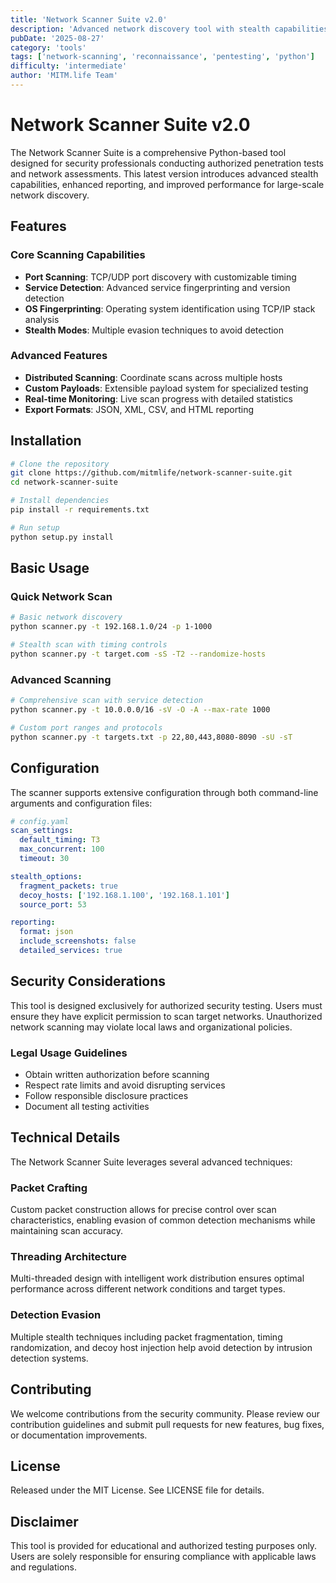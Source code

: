 ```yaml
---
title: 'Network Scanner Suite v2.0'
description: 'Advanced network discovery tool with stealth capabilities and comprehensive reporting for penetration testing and security assessments.'
pubDate: '2025-08-27'
category: 'tools'
tags: ['network-scanning', 'reconnaissance', 'pentesting', 'python']
difficulty: 'intermediate'
author: 'MITM.life Team'
---
```


# Network Scanner Suite v2.0

The Network Scanner Suite is a comprehensive Python-based tool designed for security professionals conducting authorized penetration tests and network assessments. This latest version introduces advanced stealth capabilities, enhanced reporting, and improved performance for large-scale network discovery.

## Features

### Core Scanning Capabilities

- **Port Scanning**: TCP/UDP port discovery with customizable timing
- **Service Detection**: Advanced service fingerprinting and version detection
- **OS Fingerprinting**: Operating system identification using TCP/IP stack analysis
- **Stealth Modes**: Multiple evasion techniques to avoid detection

### Advanced Features

- **Distributed Scanning**: Coordinate scans across multiple hosts
- **Custom Payloads**: Extensible payload system for specialized testing
- **Real-time Monitoring**: Live scan progress with detailed statistics
- **Export Formats**: JSON, XML, CSV, and HTML reporting

## Installation

```bash
# Clone the repository
git clone https://github.com/mitmlife/network-scanner-suite.git
cd network-scanner-suite

# Install dependencies
pip install -r requirements.txt

# Run setup
python setup.py install
```

## Basic Usage

### Quick Network Scan

```bash
# Basic network discovery
python scanner.py -t 192.168.1.0/24 -p 1-1000

# Stealth scan with timing controls
python scanner.py -t target.com -sS -T2 --randomize-hosts
```

### Advanced Scanning

```bash
# Comprehensive scan with service detection
python scanner.py -t 10.0.0.0/16 -sV -O -A --max-rate 1000

# Custom port ranges and protocols
python scanner.py -t targets.txt -p 22,80,443,8080-8090 -sU -sT
```

## Configuration

The scanner supports extensive configuration through both command-line arguments and configuration files:

```yaml
# config.yaml
scan_settings:
  default_timing: T3
  max_concurrent: 100
  timeout: 30

stealth_options:
  fragment_packets: true
  decoy_hosts: ['192.168.1.100', '192.168.1.101']
  source_port: 53

reporting:
  format: json
  include_screenshots: false
  detailed_services: true
```

## Security Considerations

This tool is designed exclusively for authorized security testing. Users must ensure they have explicit permission to scan target networks. Unauthorized network scanning may violate local laws and organizational policies.

### Legal Usage Guidelines

- Obtain written authorization before scanning
- Respect rate limits and avoid disrupting services
- Follow responsible disclosure practices
- Document all testing activities

## Technical Details

The Network Scanner Suite leverages several advanced techniques:

### Packet Crafting

Custom packet construction allows for precise control over scan characteristics, enabling evasion of common detection mechanisms while maintaining scan accuracy.

### Threading Architecture

Multi-threaded design with intelligent work distribution ensures optimal performance across different network conditions and target types.

### Detection Evasion

Multiple stealth techniques including packet fragmentation, timing randomization, and decoy host injection help avoid detection by intrusion detection systems.

## Contributing

We welcome contributions from the security community. Please review our contribution guidelines and submit pull requests for new features, bug fixes, or documentation improvements.

## License

Released under the MIT License. See LICENSE file for details.

## Disclaimer

This tool is provided for educational and authorized testing purposes only. Users are solely responsible for ensuring compliance with applicable laws and regulations.
